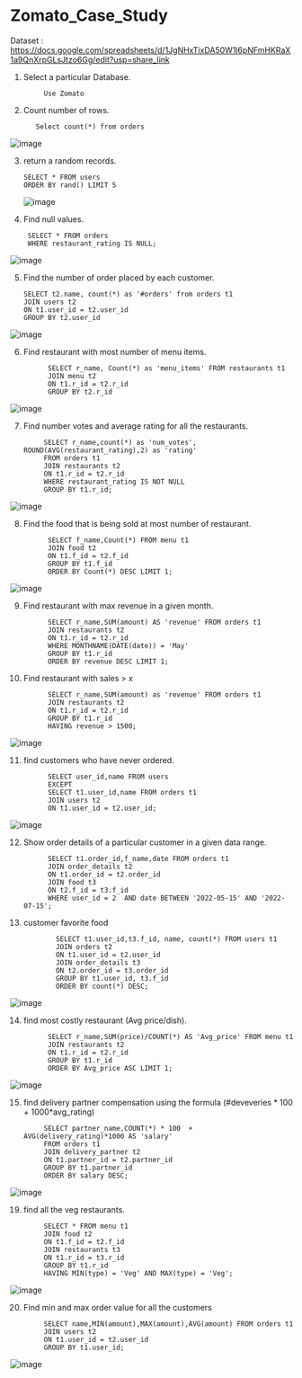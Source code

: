 # Zomato_Case_Study

Dataset : https://docs.google.com/spreadsheets/d/1JgNHxTixDA50W1l6pNFmHKRaX1a9QnXrpGLsJtzo6Gg/edit?usp=share_link

1.	Select a particular Database.


             Use Zomato           

2.	Count number of rows.


           Select count(*) from orders
![image](https://user-images.githubusercontent.com/131191068/236327560-6ae3f1bf-56ef-4edf-a604-254e56815b88.png)

 

3.	return a random records.
 
        SELECT * FROM users
        ORDER BY rand() LIMIT 5
    
    
    ![image](https://user-images.githubusercontent.com/131191068/236327664-78bdeab4-6d46-4964-9ec8-66f66a916732.png)


4.	Find null values.

         SELECT * FROM orders
         WHERE restaurant_rating IS NULL;
      

![image](https://user-images.githubusercontent.com/131191068/236328328-b9117dd3-dc69-4bf3-81eb-4178f2aba726.png)

 

5.	Find the number of order placed by each customer.



        SELECT t2.name, count(*) as '#orders' from orders t1
        JOIN users t2
        ON t1.user_id = t2.user_id
        GROUP BY t2.user_id
 
 ![image](https://user-images.githubusercontent.com/131191068/236328387-4bcce10a-3e18-49e0-930f-b55170d5606b.png)

 
6.	Find restaurant with most number of menu items.


              SELECT r_name, Count(*) as 'menu_items' FROM restaurants t1
              JOIN menu t2 
              ON t1.r_id = t2.r_id
              GROUP BY t2.r_id

![image](https://user-images.githubusercontent.com/131191068/236328521-3d900fed-42c0-4e10-aa09-80878d066833.png)


7.	Find number votes and average rating for all the restaurants.

             SELECT r_name,count(*) as 'num_votes', ROUND(AVG(restaurant_rating),2) as 'rating'
             FROM orders t1
             JOIN restaurants t2
             ON t1.r_id = t2.r_id
             WHERE restaurant_rating IS NOT NULL
             GROUP BY t1.r_id;
             
![image](https://user-images.githubusercontent.com/131191068/236330928-2a862f7d-7901-4aa4-a29f-ab4912aae699.png)

 

8.	Find the food that is being sold at most number of restaurant.

              SELECT f_name,Count(*) FROM menu t1
              JOIN food t2
              ON t1.f_id = t2.f_id
              GROUP BY t1.f_id
              ORDER BY Count(*) DESC LIMIT 1;
              
 ![image](https://user-images.githubusercontent.com/131191068/236331240-2a9a7c47-bae8-4672-9d73-4fcd09dcf7be.png)


9.	Find restaurant with max revenue in a given month.

              SELECT r_name,SUM(amount) AS 'revenue' FROM orders t1
              JOIN restaurants t2
              ON t1.r_id = t2.r_id
              WHERE MONTHNAME(DATE(date)) = 'May'
              GROUP BY t1.r_id
              ORDER BY revenue DESC LIMIT 1;

10.	 Find restaurant with sales > x

               SELECT r_name,SUM(amount) as 'revenue' FROM orders t1
               JOIN restaurants t2
               ON t1.r_id = t2.r_id
               GROUP BY t1.r_id
               HAVING revenue > 1500;
![image](https://user-images.githubusercontent.com/131191068/236331659-6d65a7e5-f615-4761-a30e-99344ecb9171.png)

 

11.	find customers who have never ordered.

              SELECT user_id,name FROM users
              EXCEPT
              SELECT t1.user_id,name FROM orders t1
              JOIN users t2
              ON t1.user_id = t2.user_id;
  ![image](https://user-images.githubusercontent.com/131191068/236332209-05fdcb39-3eb4-4f47-99a8-8aef5085df72.png)
            

12.	Show order details of a particular customer in a given data range.

              SELECT t1.order_id,f_name,date FROM orders t1
              JOIN order_details t2
              ON t1.order_id = t2.order_id
              JOIN food t3
              ON t2.f_id = t3.f_id
              WHERE user_id = 2  AND date BETWEEN '2022-05-15' AND '2022-07-15';



13.	customer favorite food

                SELECT t1.user_id,t3.f_id, name, count(*) FROM users t1
                JOIN orders t2
                ON t1.user_id = t2.user_id
                JOIN order_details t3
                ON t2.order_id = t3.order_id
                GROUP BY t1.user_id, t3.f_id
                ORDER BY count(*) DESC;
              
 ![image](https://user-images.githubusercontent.com/131191068/236332332-214cce73-dc49-4a44-bb9a-0ef3ec84f3b3.png)


14.	find most costly restaurant (Avg price/dish).

              SELECT r_name,SUM(price)/COUNT(*) AS 'Avg_price' FROM menu t1
              JOIN restaurants t2
              ON t1.r_id = t2.r_id
              GROUP BY t1.r_id
              ORDER BY Avg_price ASC LIMIT 1;
 ![image](https://user-images.githubusercontent.com/131191068/236332528-169c2e30-b969-4f0d-a740-469eaa16c34e.png)


15.	find delivery partner compensation using the formula (#deveveries * 100 + 1000*avg_rating)

             SELECT partner_name,COUNT(*) * 100  + AVG(delivery_rating)*1000 AS 'salary'
             FROM orders t1
             JOIN delivery_partner t2
             ON t1.partner_id = t2.partner_id
             GROUP BY t1.partner_id
             ORDER BY salary DESC;
 ![image](https://user-images.githubusercontent.com/131191068/236332580-515ae512-93f9-481c-af84-05e8897fd4c7.png)


19. find all the veg restaurants.

             SELECT * FROM menu t1
             JOIN food t2 
             ON t1.f_id = t2.f_id
             JOIN restaurants t3 
             ON t1.r_id = t3.r_id
             GROUP BY t1.r_id
             HAVING MIN(type) = 'Veg' AND MAX(type) = 'Veg';
![image](https://user-images.githubusercontent.com/131191068/236332682-2a83af4f-77fb-4dcd-aa53-36ae54e7fac8.png)
 

20. Find min and max order value for all the customers

             SELECT name,MIN(amount),MAX(amount),AVG(amount) FROM orders t1
             JOIN users t2
             ON t1.user_id = t2.user_id
             GROUP BY t1.user_id;
![image](https://user-images.githubusercontent.com/131191068/236332798-bd275537-20f2-4c02-a680-087b8ab71716.png)

 
